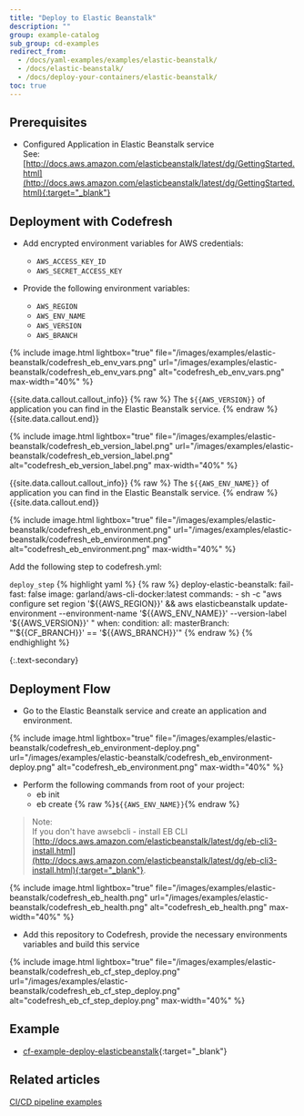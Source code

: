 ```yaml
---
title: "Deploy to Elastic Beanstalk"
description: ""
group: example-catalog
sub_group: cd-examples
redirect_from:
  - /docs/yaml-examples/examples/elastic-beanstalk/
  - /docs/elastic-beanstalk/
  - /docs/deploy-your-containers/elastic-beanstalk/
toc: true
---
```



## Prerequisites

- Configured Application in Elastic Beanstalk service <br>
  See: [http://docs.aws.amazon.com/elasticbeanstalk/latest/dg/GettingStarted.html](http://docs.aws.amazon.com/elasticbeanstalk/latest/dg/GettingStarted.html){:target="_blank"}


## Deployment with Codefresh
- Add encrypted environment variables for AWS credentials:
     * `AWS_ACCESS_KEY_ID`
     * `AWS_SECRET_ACCESS_KEY`
     
- Provide the following environment variables:
    * `AWS_REGION`
    * `AWS_ENV_NAME`
    * `AWS_VERSION`
    * `AWS_BRANCH`
    
{% include 
image.html 
lightbox="true" 
file="/images/examples/elastic-beanstalk/codefresh_eb_env_vars.png" 
url="/images/examples/elastic-beanstalk/codefresh_eb_env_vars.png"
alt="codefresh_eb_env_vars.png" 
max-width="40%"
%}

{{site.data.callout.callout_info}}
{% raw %}
The ``${{AWS_VERSION}}`` of application you can find in the Elastic Beanstalk service.
{% endraw %}
{{site.data.callout.end}}

{% include 
image.html 
lightbox="true" 
file="/images/examples/elastic-beanstalk/codefresh_eb_version_label.png" 
url="/images/examples/elastic-beanstalk/codefresh_eb_version_label.png"
alt="codefresh_eb_version_label.png" 
max-width="40%"
%}

{{site.data.callout.callout_info}}
{% raw %}
The ``${{AWS_ENV_NAME}}`` of application you can find in the Elastic Beanstalk service.
{% endraw %}
{{site.data.callout.end}}

{% include 
image.html 
lightbox="true" 
file="/images/examples/elastic-beanstalk/codefresh_eb_environment.png" 
url="/images/examples/elastic-beanstalk/codefresh_eb_environment.png"
alt="codefresh_eb_environment.png" 
max-width="40%"
%}

Add the following step to codefresh.yml:

  `deploy_step`
{% highlight yaml %}
{% raw %}
deploy-elastic-beanstalk:
    fail-fast: false
    image: garland/aws-cli-docker:latest
    commands:
     - sh -c  "aws configure set region '${{AWS_REGION}}' && aws elasticbeanstalk update-environment --environment-name '${{AWS_ENV_NAME}}' --version-label '${{AWS_VERSION}}' "
    when:
      condition:
        all:
          masterBranch: "'${{CF_BRANCH}}' == '${{AWS_BRANCH}}'"
{% endraw %}
{% endhighlight %}

{:.text-secondary}
## Deployment Flow
- Go to the Elastic Beanstalk service and create an application and environment.


{% include 
image.html 
lightbox="true" 
file="/images/examples/elastic-beanstalk/codefresh_eb_environment-deploy.png" 
url="/images/examples/elastic-beanstalk/codefresh_eb_environment-deploy.png"
alt="codefresh_eb_environment.png" 
max-width="40%"
%}

- Perform the following commands from root of your project:
    * eb init
    * eb create {% raw %}`${{AWS_ENV_NAME}}`{% endraw %}



>Note:  
  If you don't have awsebcli - install EB CLI [http://docs.aws.amazon.com/elasticbeanstalk/latest/dg/eb-cli3-install.html](http://docs.aws.amazon.com/elasticbeanstalk/latest/dg/eb-cli3-install.html){:target="_blank"}.


{% include 
image.html 
lightbox="true" 
file="/images/examples/elastic-beanstalk/codefresh_eb_health.png" 
url="/images/examples/elastic-beanstalk/codefresh_eb_health.png"
alt="codefresh_eb_health.png" 
max-width="40%"
%}

- Add this repository to Codefresh, provide the necessary environments variables and build this service

{% include 
image.html 
lightbox="true" 
file="/images/examples/elastic-beanstalk/codefresh_eb_cf_step_deploy.png" 
url="/images/examples/elastic-beanstalk/codefresh_eb_cf_step_deploy.png"
alt="codefresh_eb_cf_step_deploy.png" 
max-width="40%"
%}

## Example

* [cf-example-deploy-elasticbeanstalk](https://github.com/codefreshdemo/cf-example-deploy-elasticbeanstalk){:target="_blank"}


## Related articles
[CI/CD pipeline examples]({{site.baseurl}}/docs/example-catalog/examples/#cd-examples)

